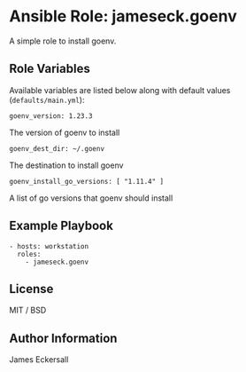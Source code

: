 # Ansible Role: jameseck.goenv

A simple role to install goenv.

## Role Variables

Available variables are listed below along with default values (`defaults/main.yml`):

    goenv_version: 1.23.3
  The version of goenv to install

    goenv_dest_dir: ~/.goenv
  The destination to install goenv

    goenv_install_go_versions: [ "1.11.4" ]
  A list of go versions that goenv should install

## Example Playbook

    - hosts: workstation
      roles:
        - jameseck.goenv

## License

MIT / BSD

## Author Information

James Eckersall
